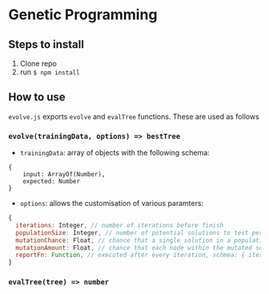 # Genetic Programming

## Steps to install

1. Clone repo
2. run `$ npm install`

## How to use

`evolve.js` exports `evolve` and `evalTree` functions. These are used as follows

### `evolve(trainingData, options) => bestTree`

- `trainingData`: array of objects with the following schema:

```
{
    input: ArrayOf(Number),
    expected: Number
}
```
- `options`: allows the customisation of various paramters:

``` js
{
  iterations: Integer, // number of iterations before finish
  populationSize: Integer, // number of potential solutions to test per iteration
  mutationChance: Float, // chance that a single solution in a population will be mutated
  mutationAmount: Float, // chance that each node within the mutated solution will be mutated
  reportFn: Function, // executed after every iteration, schmea: { iteration, fitness }
}
```


### `evalTree(tree) => number`

